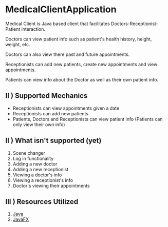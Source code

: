 # MedicalClientApplication

Medical Client is Java based client that facilitates Doctors-Receptionist-Patient interaction.

Doctors can view patient info such as patient's health history, height, weight, etc.

Doctors can also view there past and future appointments.

Receptionists can add new patients, create new appointments and view appointments.

Patients can view info about the Doctor as well as their own patient info.

## II ) Supported Mechanics

* Receptionists can view appointments given a date
* Receptionists can add new patients
* Patients, Doctors and Receptionists can view patient info (Patients can only view their own info)

## II ) What isn't supported (yet)

  1. Scene changer
  2. Log in functionality
  3. Adding a new doctor
  4. Adding a new receptionist
  5. Viewing a doctor's info
  6. Viewing a receptionist's info
  7. Doctor's viewing their appointments
  
## III ) Resources Utilized

  1. [Java](https://docs.oracle.com/en/java/javase/11/docs/api/index.html)
  2. [JavaFX](https://docs.oracle.com/javase/8/javafx/api/toc.htm)
